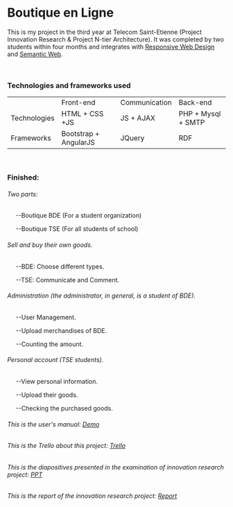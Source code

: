 <h1>Boutique en Ligne</h1>
<p>This is my project in the third year at Telecom Saint-Etienne (Project Innovation Research & Project N-tier Architecture). 
It was completed by two students within four months and integrates with <a href="https://en.wikipedia.org/wiki/Responsive_web_design">
Responsive Web Design</a> and <a href="https://en.wikipedia.org/wiki/Semantic_Web">Semantic Web</a>.</p>
<br/>

<h3>Technologies and frameworks used</h3>
<table style="width:100%">
  <tr>
    <td></td>
    <td>Front-end</td>
    <td>Communication</td> 
    <td>Back-end</td>
  </tr>
  <tr>
    <td>Technologies</td>
    <td>HTML + CSS +JS</td> 
    <td>JS + AJAX</td>
    <td>PHP + Mysql + SMTP</td>
  </tr>
  <tr>
    <td>Frameworks</td>
    <td>Bootstrap + AngularJS</td> 
    <td>JQuery</td>
    <td>RDF</td>
  </tr>
</table>
<br/>

<h3>Finished:</h3>
<h6>Two parts:</h6>
<p>&nbsp;&nbsp;&nbsp;&nbsp;&nbsp;--Boutique BDE (For a student organization)</p>
<p>&nbsp;&nbsp;&nbsp;&nbsp;&nbsp;--Boutique TSE (For all students of school)</p>
<h6>Sell and buy their own goods.</h6>
<p>&nbsp;&nbsp;&nbsp;&nbsp;&nbsp;--BDE: Choose different types.</p>
<p>&nbsp;&nbsp;&nbsp;&nbsp;&nbsp;--TSE: Communicate and Comment.</p>
<h6>Administration (the administrator, in general, is a student of BDE).</h6>
<p>&nbsp;&nbsp;&nbsp;&nbsp;&nbsp;--User Management.</p>
<p>&nbsp;&nbsp;&nbsp;&nbsp;&nbsp;--Upload merchandises of BDE.</p>
<p>&nbsp;&nbsp;&nbsp;&nbsp;&nbsp;--Counting the amount.</p>
<h6>Personal account (TSE students).</h6>
<p>&nbsp;&nbsp;&nbsp;&nbsp;&nbsp;--View personal information.</p>
<p>&nbsp;&nbsp;&nbsp;&nbsp;&nbsp;--Upload their goods.</p>
<p>&nbsp;&nbsp;&nbsp;&nbsp;&nbsp;--Checking the purchased goods.</p>

<h6>This is the user's manual: <a href="https://github.com/yishuo/Boutique_en_Ligne/blob/master/demo.pdf">Demo</a></h6>
<h6>This is the Trello about this project: <a href="https://trello.com/b/Bw2EHWbn/lyu-wang">Trello</a></h6>
<h6>This is the diapositives presented in the examination of innovation research project: <a href="https://github.com/yishuo/Boutique_en_Ligne/blob/master/Presentation%20of%20Projet%20Recherche%20Innovation.pdf">PPT</a></h6>
<h6>This is the report of the innovation research project: <a href="https://github.com/yishuo/Boutique_en_Ligne/blob/master/rapport.pdf">Report</a></h6>
